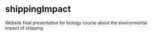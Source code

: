 # shippingImpact
Website final presentation for biology course about the environmental impact of shipping
